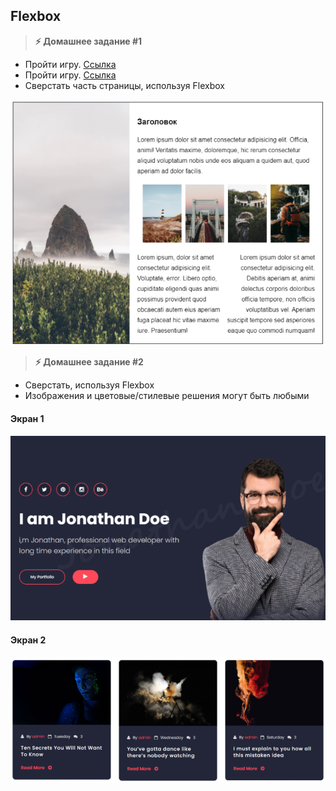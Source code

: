 
## Flexbox

> **⚡️ Домашнее задание #1**

- Пройти игру. [Ссылка](https://flexboxfroggy.com/#ru)
- Пройти игру. [Ссылка](http://www.flexboxdefense.com/)
- Сверстать часть страницы, используя Flexbox

<img src="./img/img1.png" />

> **⚡️ Домашнее задание #2**

- Сверстать, используя Flexbox
- Изображения и цветовые/стилевые решения могут быть любыми

#### Экран 1
<img src="./img/img2.png" />

#### Экран 2
<img src="./img/img3.png" />
